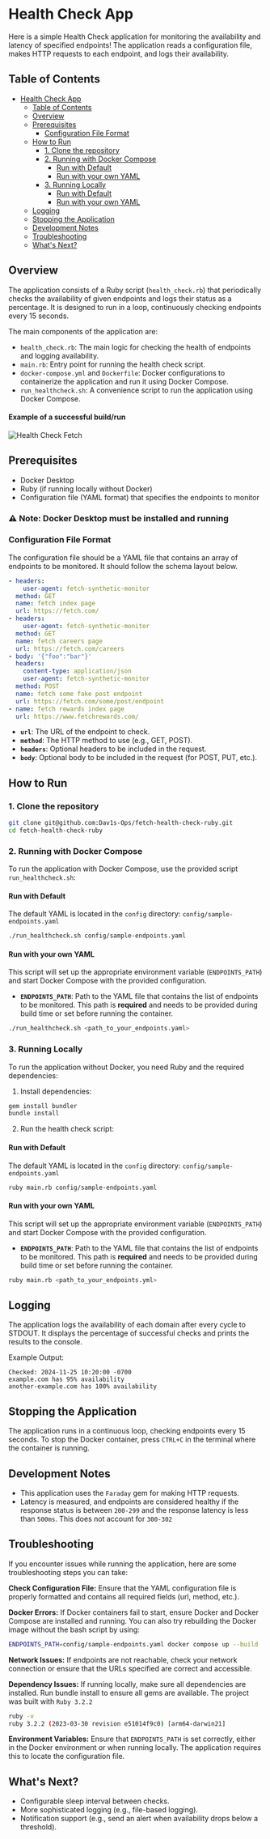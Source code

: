 # Health Check App

Here is a simple Health Check application for monitoring the availability and latency of specified endpoints! The application reads a configuration file, makes HTTP requests to each endpoint, and logs their availability.

## Table of Contents

- [Health Check App](#health-check-app)
  - [Table of Contents](#table-of-contents)
  - [Overview](#overview)
  - [Prerequisites](#prerequisites)
    - [Configuration File Format](#configuration-file-format)
  - [How to Run](#how-to-run)
    - [1. Clone the repository](#1-clone-the-repository)
    - [2. Running with Docker Compose](#2-running-with-docker-compose)
      - [Run with Default](#run-with-default)
      - [Run with your own YAML](#run-with-your-own-yaml)
    - [3. Running Locally](#3-running-locally)
      - [Run with Default](#run-with-default-1)
      - [Run with your own YAML](#run-with-your-own-yaml-1)
  - [Logging](#logging)
  - [Stopping the Application](#stopping-the-application)
  - [Development Notes](#development-notes)
  - [Troubleshooting](#troubleshooting)
  - [What's Next?](#whats-next)

## Overview

The application consists of a Ruby script (`health_check.rb`) that periodically checks the availability of given endpoints and logs their status as a percentage. It is designed to run in a loop, continuously checking endpoints every 15 seconds.

The main components of the application are:
- `health_check.rb`: The main logic for checking the health of endpoints and logging availability.
- `main.rb`: Entry point for running the health check script.
- `docker-compose.yml` and `Dockerfile`: Docker configurations to containerize the application and run it using Docker Compose.
- `run_healthcheck.sh`: A convenience script to run the application using Docker Compose.
#### Example of a successful build/run
![Health Check Fetch](https://github.com/user-attachments/assets/c387ee4b-cd65-43ff-ad45-3d9a9fbb3e87)

## Prerequisites

- Docker Desktop
- Ruby (if running locally without Docker)
- Configuration file (YAML format) that specifies the endpoints to monitor

### ⚠️ Note: Docker Desktop must be installed and running

### Configuration File Format
The configuration file should be a YAML file that contains an array of endpoints to be monitored. It should follow the schema layout below.

```yaml
- headers:
    user-agent: fetch-synthetic-monitor
  method: GET
  name: fetch index page
  url: https://fetch.com/
- headers:
    user-agent: fetch-synthetic-monitor
  method: GET
  name: fetch careers page
  url: https://fetch.com/careers
- body: '{"foo":"bar"}'
  headers:
    content-type: application/json
    user-agent: fetch-synthetic-monitor
  method: POST
  name: fetch some fake post endpoint
  url: https://fetch.com/some/post/endpoint
- name: fetch rewards index page
  url: https://www.fetchrewards.com/
```
- **`url`**: The URL of the endpoint to check.
- **`method`**: The HTTP method to use (e.g., GET, POST).
- **`headers`**: Optional headers to be included in the request.
- **`body`**: Optional body to be included in the request (for POST, PUT, etc.).

## How to Run

### 1. Clone the repository
```bash
git clone git@github.com:Dav1s-Ops/fetch-health-check-ruby.git
cd fetch-health-check-ruby
```

### 2. Running with Docker Compose
To run the application with Docker Compose, use the provided script `run_healthcheck.sh`:

#### Run with Default
The default YAML is located in the `config` directory: `config/sample-endpoints.yaml`
```bash
./run_healthcheck.sh config/sample-endpoints.yaml
```

#### Run with your own YAML
This script will set up the appropriate environment variable (`ENDPOINTS_PATH`) and start Docker Compose with the provided configuration.
- **`ENDPOINTS_PATH`**: Path to the YAML file that contains the list of endpoints to be monitored. This path is **required** and needs to be provided during build time or set before running the container.
```bash
./run_healthcheck.sh <path_to_your_endpoints.yaml>
```


### 3. Running Locally
To run the application without Docker, you need Ruby and the required dependencies:

1. Install dependencies:

```bash
gem install bundler
bundle install
```

2. Run the health check script:
#### Run with Default
The default YAML is located in the `config` directory: `config/sample-endpoints.yaml`
```bash
ruby main.rb config/sample-endpoints.yaml
```

#### Run with your own YAML
This script will set up the appropriate environment variable (`ENDPOINTS_PATH`) and start Docker Compose with the provided configuration.
- **`ENDPOINTS_PATH`**: Path to the YAML file that contains the list of endpoints to be monitored. This path is **required** and needs to be provided during build time or set before running the container.
```bash
ruby main.rb <path_to_your_endpoints.yml>
```

## Logging

The application logs the availability of each domain after every cycle to STDOUT. It displays the percentage of successful checks and prints the results to the console.

Example Output:
```
Checked: 2024-11-25 10:20:00 -0700
example.com has 95% availability
another-example.com has 100% availability
```

## Stopping the Application
The application runs in a continuous loop, checking endpoints every 15 seconds. To stop the Docker container, press `CTRL+C` in the terminal where the container is running.

## Development Notes
- This application uses the `Faraday` gem for making HTTP requests.
- Latency is measured, and endpoints are considered healthy if the response status is between `200-299` and the response latency is less than `500ms`. This does not account for `300-302`

## Troubleshooting

If you encounter issues while running the application, here are some troubleshooting steps you can take:

**Check Configuration File:** Ensure that the YAML configuration file is properly formatted and contains all required fields (url, method, etc.).

**Docker Errors:** If Docker containers fail to start, ensure Docker and Docker Compose are installed and running. You can also try rebuilding the Docker image without the bash script by using:

```bash
ENDPOINTS_PATH=config/sample-endpoints.yaml docker compose up --build
```

**Network Issues:** If endpoints are not reachable, check your network connection or ensure that the URLs specified are correct and accessible.

**Dependency Issues:** If running locally, make sure all dependencies are installed. Run bundle install to ensure all gems are available. The project was built with `Ruby 3.2.2`

```bash
ruby -v
ruby 3.2.2 (2023-03-30 revision e51014f9c0) [arm64-darwin21]
```

**Environment Variables:** Ensure that `ENDPOINTS_PATH` is set correctly, either in the Docker environment or when running locally. The application requires this to locate the configuration file.

## What's Next?
- Configurable sleep interval between checks.
- More sophisticated logging (e.g., file-based logging).
- Notification support (e.g., send an alert when availability drops below a threshold).
